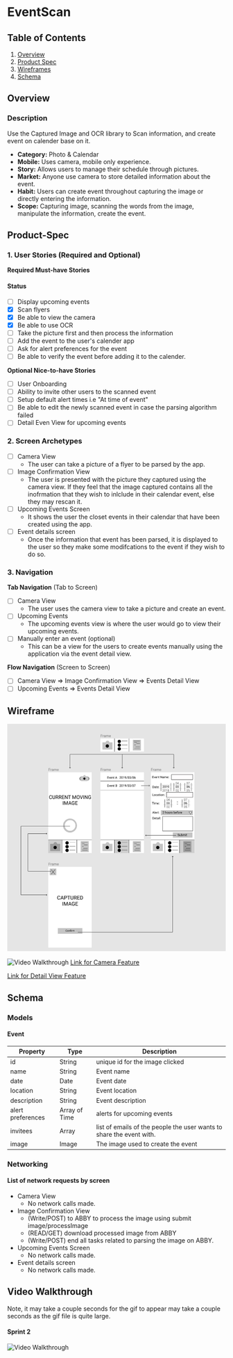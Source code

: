 # EventScan

## Table of Contents
1. [Overview](#Overview)
1. [Product Spec](#Product-Spec)
1. [Wireframes](#Wireframes)
1. [Schema](#Schema)


## Overview
### Description
Use the Captured Image and OCR library to Scan information, and create event on calender base on it.
   - **Category:** Photo & Calendar
   - **Mobile:** Uses camera, mobile only experience.
   - **Story:** Allows users to manage their schedule through pictures.
   - **Market:** Anyone use camera to store detailed information about the event. 
   - **Habit:** Users can create event throughout capturing the image or directly entering the information.
   - **Scope:** Capturing image, scanning the words from the image, manipulate the information, create the event. 
   
## Product-Spec
### 1. User Stories (Required and Optional)

**Required Must-have Stories**
#### Status

- [ ] Display upcoming events    
- [X] Scan flyers
- [X] Be able to view the camera
- [X] Be able to use OCR
- [ ] Take the picture first and then process the information 
- [ ] Add the event to the user's calender app
- [ ] Ask for alert preferences for the event
- [ ] Be able to verify the event before adding it to the calender.

**Optional Nice-to-have Stories**

- [ ] User Onboarding 
- [ ] Ability to invite other users to the scanned event
- [ ] Setup default alert times  i.e "At time of event" 
- [ ] Be able to edit the newly scanned event in case the parsing algorithm failed
- [ ] Detail Even View for upcoming events

### 2. Screen Archetypes

- [ ] Camera View 
 	- The user can take a picture of a flyer to be parsed by the app.
- [ ] Image Confirmation View
 	- The user is presented with the picture they captured using the camera view. If they feel that the image captured contains all the inofrmation that they wish to inlclude in their calendar event, else they may rescan it.
- [ ] Upcoming Events Screen
 	- It shows the user the closet events in their calendar that have been created using the app.
- [ ] Event details screen
     - Once the information that event has been parsed, it is displayed to the user so they make some modifcations to the event if they wish to do so.

### 3. Navigation

**Tab Navigation** (Tab to Screen)

 - [ ] Camera View 
 	- The user uses the camera view to take a picture and create an event.
 - [ ] Upcoming Events
 	- The upcoming events view is where the user would go to view their upcoming events.
 - [ ] Manually enter an event (optional)
 	-  This can be a view for the users to create events manually using the application via the event detail view.

**Flow Navigation** (Screen to Screen)

- [ ] Camera View
     => Image Confirmation View
     => Events Detail View
- [ ] Upcoming Events
     => Events Detail View

## Wireframe
<img src='prototype.jpeg' title='Wireframe'><br>

<img src='https://github.com/eventscan/eventscan/files/3052132/IMG_3567.jpeg.MOV.zip' title='Camera Video Walkthrough' width='' alt='Video Walkthrough' />
<a href="https://github.com/eventscan/eventscan/files/3052156/Camera.Feature.GIF.MP4.zip"> Link for Camera Feature </a>

<a href="https://github.com/eventscan/eventscan/blob/master/DetailViewFrontEnd.MP4"> Link for Detail View Feature </a>




## Schema 
### Models
#### Event

   | Property          | Type          | Description                              |
   | ----------------- | ------------- | -----------------------------------------|
   | id                | String        | unique id for the image clicked          |
   | name              | String        | Event name                               |
   | date              | Date          | Event date                               |
   | location          | String        | Event location                           |
   | description       | String        | Event description                        |
   | alert preferences | Array of Time | alerts for upcoming events               |
   | invitees          | Array<String> | list of emails of the people the user wants to share the event with.|
   | image             | Image         | The image used to create the event       |

### Networking
#### List of network requests by screen

 * Camera View 
 	- No network calls made.
 * Image Confirmation View
 	- (Write/POST) to ABBY to process the image using submit image/processImage
 	- (READ/GET) download processed image from ABBY
 	- (Write/POST) end all tasks related to parsing the image on ABBY.
 * Upcoming Events Screen
 	- No network calls made.
 * Event details screen
    - No network calls made.
## Video Walkthrough

Note, it may take a couple seconds for the gif to appear may take a couple seconds as the gif file is quite large.

#### Sprint 2

<img src='./gifs/Sprint2.gif' title='Video Walkthrough' width='' alt='Video Walkthrough' />